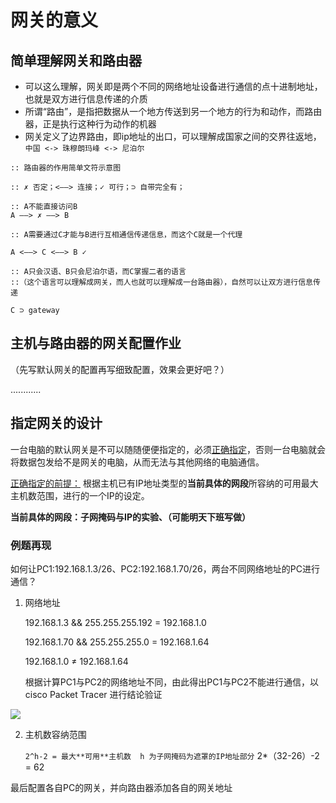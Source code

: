 # 网关的意义

## 简单理解网关和路由器 

* 可以这么理解，网关即是两个不同的网络地址设备进行通信的点十进制地址，也就是双方进行信息传递的介质
* 所谓“路由”，是指把数据从一个地方传送到另一个地方的行为和动作，而路由器，正是执行这种行为动作的机器
* 网关定义了边界路由，即ip地址的出口，可以理解成国家之间的交界往返地，`中国 <-> 珠穆朗玛峰 <-> 尼泊尔`

```
:: 路由器的作用简单文符示意图

:: ✗ 否定；<——> 连接；✓ 可行；⊃ 自带完全有；

:: A不能直接访问B
A ——> ✗ ——> B

:: A需要通过C才能与B进行互相通信传递信息，而这个C就是一个代理

A <——> C <——> B ✓

:: A只会汉语、B只会尼泊尔语，而C掌握二者的语言
::（这个语言可以理解成网关，而人也就可以理解成一台路由器），自然可以让双方进行信息传递

C ⊃ gateway

```

## 主机与路由器的网关配置作业


（先写默认网关的配置再写细致配置，效果会更好吧？）


............


## 指定网关的设计

一台电脑的默认网关是不可以随随便便指定的，必须<ins>正确指定</ins>，否则一台电脑就会将数据包发给不是网关的电脑，从而无法与其他网络的电脑通信。

<ins>正确指定的前提：</ins> 根据主机已有IP地址类型的**当前具体的网段**所容纳的可用最大主机数范围，进行的一个IP的设定。

**当前具体的网段：子网掩码与IP的实验、（可能明天下班写做）**


### 例题再现

如何让PC1:192.168.1.3/26、PC2:192.168.1.70/26，两台不同网络地址的PC进行通信？

1.  网络地址

    192.168.1.3 && 255.255.255.192 = 192.168.1.0

    192.168.1.70 && 255.255.255.0 = 192.168.1.64

    192.168.1.0 ≠ 192.168.1.64
  
    根据计算PC1与PC2的网络地址不同，由此得出PC1与PC2不能进行通信，以 cisco Packet Tracer 进行结论验证

![](https://i.postimg.cc/sgq1nDCk/pc-not-Conn-plus.gif)

2. 主机数容纳范围

    `2^h-2 = 最大**可用**主机数  h 为子网掩码为遮罩的IP地址部分`
    2*（32-26）-2 = 62


最后配置各自PC的网关，并向路由器添加各自的网关地址
